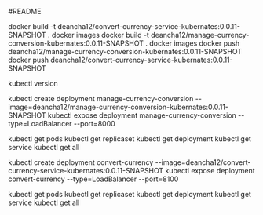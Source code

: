 #README


docker build -t deancha12/convert-currency-service-kubernates:0.0.11-SNAPSHOT .
docker images
docker build -t deancha12/manage-currency-conversion-kubernates:0.0.11-SNAPSHOT .
docker images
docker push deancha12/manage-currency-conversion-kubernates:0.0.11-SNAPSHOT
docker push deancha12/convert-currency-service-kubernates:0.0.11-SNAPSHOT


kubectl version

kubectl create deployment manage-currency-conversion --image=deancha12/manage-currency-conversion-kubernates:0.0.11-SNAPSHOT
kubectl expose deployment manage-currency-conversion --type=LoadBalancer --port=8000

kubectl get pods
kubectl get replicaset
kubectl get deployment
kubectl get service
kubectl get all


kubectl create deployment convert-currency --image=deancha12/convert-currency-service-kubernates:0.0.11-SNAPSHOT
kubectl expose deployment convert-currency --type=LoadBalancer --port=8100

kubectl get pods
kubectl get replicaset
kubectl get deployment
kubectl get service
kubectl get all
